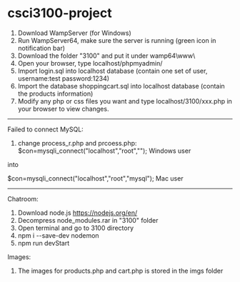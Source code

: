 # csci3100-project

1. Download WampServer (for Windows)
2. Run WampServer64, make sure the server is running (green icon in notification bar)
3. Download the folder "3100" and put it under wamp64\www\
4. Open your browser, type localhost/phpmyadmin/
5. Import login.sql into localhost database (contain one set of user, username:test password:1234)
6. Import the database shoppingcart.sql into localhost database (contain the products information)
6. Modify any php or css files you want and type localhost/3100/xxx.php in your browser to view changes. 
----------------------------------------------------------
Failed to connect MySQL:
1. change process_r.php and prcoess.php:
$con=mysqli_connect("localhost","root",""); Windows user

into

$con=mysqli_connect("localhost","root","mysql"); Mac user

----------------------------------------------------------
Chatroom: 
1. Download node.js https://nodejs.org/en/
2. Decompress node_modules.rar in "3100" folder
3. Open terminal and go to 3100 directory
4. npm i --save-dev nodemon
5. npm run devStart 

Images:
1. The images for products.php and cart.php is stored in the imgs folder

